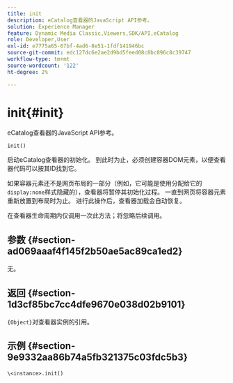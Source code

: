 ```yaml
---
title: init
description: eCatalog查看器的JavaScript API参考。
solution: Experience Manager
feature: Dynamic Media Classic,Viewers,SDK/API,eCatalog
role: Developer,User
exl-id: e7775a65-67bf-4ad6-8e51-1fdf141946bc
source-git-commit: edc127dc6e2ae2d9bd5feed08c8bc896c8c39747
workflow-type: tm+mt
source-wordcount: '122'
ht-degree: 2%

---
```


# init{#init}

eCatalog查看器的JavaScript API参考。

`init()`

启动eCatalog查看器的初始化。 到此时为止，必须创建容器DOM元素，以便查看器代码可以按其ID找到它。

如果容器元素还不是网页布局的一部分（例如，它可能是使用分配给它的`display:none`样式隐藏的），查看器将暂停其初始化过程。 一直到网页将容器元素重新放置到布局时为止。 进行此操作后，查看器加载会自动恢复。

在查看器生命周期内仅调用一次此方法；将忽略后续调用。

## 参数 {#section-ad069aaaf4f145f2b50ae5ac89ca1ed2}

无。

## 返回 {#section-1d3cf85bc7cc4dfe9670e038d02b9101}

`{Object}`对查看器实例的引用。

## 示例 {#section-9e9332aa86b74a5fb321375c03fdc5b3}

```
\<instance>.init()
```
